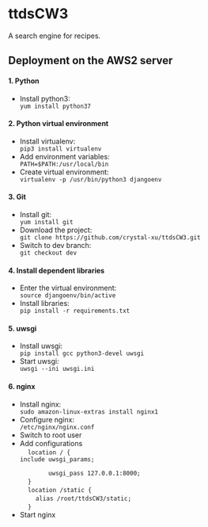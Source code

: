 # ttdsCW3
A search engine for recipes.

<h2>Deployment on the AWS2 server</h2>
<h4>1. Python</h4>
   <ul>
   <li>Install python3:</li>
   <code>yum install python37</code>
   </ul>
<h4>2. Python virtual environment</h4>
   <ul>
   <li>Install virtualenv:</li>
   <code>pip3 install virtualenv</code>
   <li>Add environment variables:</li>
   <code>PATH=$PATH:/usr/local/bin</code>
   <li>Create virtual environment:</li>
   <code>virtualenv -p /usr/bin/python3 djangoenv</code>
   </ul>
<h4>3. Git</h4>
   <ul>
   <li>Install git:</li>
   <code>yum install git</code>
   <li>Download the project:</li>
   <code>git clone https://github.com/crystal-xu/ttdsCW3.git</code>
   <li>Switch to dev branch:</li>
   <code>git checkout dev</code>
   </ul>
<h4>4. Install dependent libraries</h4>
   <ul>
   <li>Enter the virtual environment:</li>
   <code>source djangoenv/bin/active</code>
   <li>Install libraries:</li>
   <code>pip install -r requirements.txt</code>
   </ul>
<h4>5. uwsgi</h4>
   <ul>
   <li>Install uwsgi:</li>
   <code>pip install gcc python3-devel uwsgi</code>
   <li>Start uwsgi:</li>
   <code>uwsgi --ini uwsgi.ini</code>
   </ul>
<h4>6. nginx</h4>
   <ul>
   <li>Install nginx:</li>
   <code>sudo amazon-linux-extras install nginx1</code>
   <li>Configure nginx:</li>
   <code>/etc/nginx/nginx.conf</code>
   <li>Switch to root user</li>
   <li>Add configurations</li>
    <code>location / {</code><br>
        <code>include uwsgi_params;<br>
        uwsgi_pass 127.0.0.1:8000;</code><br>
    <code>}</code>
<br/>
    <code>location /static {</code><br>
        <code>alias /root/ttdsCW3/static;</code><br>
    <code>}</code>
   <li>Start nginx</li>
   </ul>


